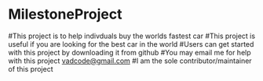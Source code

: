 # MilestoneProject

#This project is to help indivduals buy the worlds fastest car
#This project is useful if you are looking for the best car in the world
#Users can get started with this project by downloading it from github
#You may email me for help with this project vadcode@gmail.com
#I am the sole contributor/maintainer of this project
